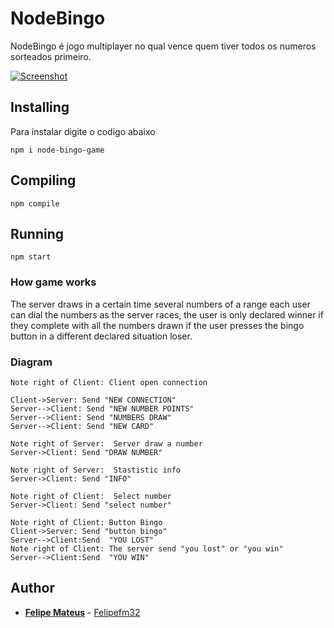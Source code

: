 # NodeBingo

NodeBingo é jogo multiplayer no qual vence quem tiver todos os numeros sorteados primeiro.

[![Screenshot](https://felipefm32.com/wp-content/uploads/2019/09/2019-09-18.png "screenshot")](https://felipefm32.com/wp-content/uploads/2019/09/2019-09-18.png "screenshot")

## Installing

Para instalar digite o codigo abaixo

```
npm i node-bingo-game
```

## Compiling

```
npm compile
```


## Running

```
npm start
```

### How game works

The server draws in a certain time several numbers of a range each user can dial the numbers as the server races, the user is only declared winner if they complete with all the numbers drawn if the user presses the bingo button in a different declared situation loser.


### Diagram
                    
```seq
Note right of Client: Client open connection

Client->Server: Send "NEW CONNECTION"
Server-->Client: Send "NEW NUMBER POINTS"
Server-->Client: Send "NUMBERS DRAW"
Server-->Client: Send "NEW CARD"

Note right of Server:  Server draw a number
Server->Client: Send "DRAW NUMBER"

Note right of Server:  Stastistic info
Server->Client: Send "INFO"

Note right of Client:  Select number
Server->Client: Send "select number"

Note right of Client: Button Bingo
Client->Server: Send "button bingo"
Server-->Client:Send  "YOU LOST"
Note right of Client: The server send "you lost" or "you win"
Server-->Client:Send  "YOU WIN"
```


## Author

* **[Felipe Mateus](https://felipefm32.com)** - [Felipefm32](https://github.com/felipefm32)

